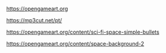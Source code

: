 https://opengameart.org

https://mp3cut.net/pt/

https://opengameart.org/content/sci-fi-space-simple-bullets

https://opengameart.org/content/space-background-2
